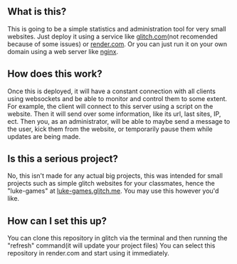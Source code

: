 ## What is this?

This is going to be a simple statistics and administration tool for very small websites. Just deploy it using a service like [glitch.com](https://glitch.com)(not recomended because of some issues) or [render.com](https://render.com). Or you can just run it on your own domain using a web server like [nginx](https://nginx.org).

## How does this work?

Once this is deployed, it will have a constant connection with all clients using websockets and be able to monitor and control them to some extent. For example, the client will connect to this server using a script on the website. Then it will send over some information, like its url, last sites, IP, ect. Then you, as an administrator, will be able to maybe send a message to the user, kick them from the website, or temporarily pause them while updates are being made.

## Is this a serious project?

No, this isn't made for any actual big projects, this was intended for small projects such as simple glitch websites for your classmates, hence the "luke-games" at [luke-games.glitch.me](https://luke-games.glitch.me). You may use this however you'd like.

## How can I set this up?

You can clone this repository in glitch via the terminal and then running the "refresh" command(it will update your project files)
You can select this repository in render.com and start using it immediately.